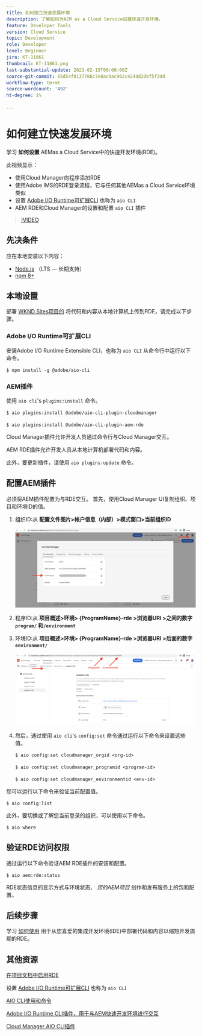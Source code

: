 ```yaml
---
title: 如何建立快速发展环境
description: 了解如何为AEM as a Cloud Service设置快速开发环境。
feature: Developer Tools
version: Cloud Service
topic: Development
role: Developer
level: Beginner
jira: KT-11861
thumbnail: KT-11861.png
last-substantial-update: 2023-02-15T00:00:00Z
source-git-commit: 65d54f0137786c7e8ac9ac962c424dd20bf5f3dd
workflow-type: tm+mt
source-wordcount: '492'
ht-degree: 1%

---
```



# 如何建立快速发展环境

学习 **如何设置** AEMas a Cloud Service中的快速开发环境(RDE)。

此视频显示：

- 使用Cloud Manager向程序添加RDE
- 使用Adobe IMS的RDE登录流程，它与任何其他AEMas a Cloud Service环境类似
- 设置 [Adobe I/O Runtime可扩展CLI](https://developer.adobe.com/runtime/docs/guides/tools/cli_install/) 也称为 `aio CLI`
- AEM RDE和Cloud Manager的设置和配置 `aio CLI` 插件

>[!VIDEO](https://video.tv.adobe.com/v/3415490/?quality=12&learn=on)

## 先决条件

应在本地安装以下内容：

- [Node.js](https://nodejs.org/en/) （LTS — 长期支持）
- [npm 8+](https://docs.npmjs.com/)

## 本地设置

部署 [WKND Sites项目的](https://github.com/adobe/aem-guides-wknd#aem-wknd-sites-project) 将代码和内容从本地计算机上传到RDE，请完成以下步骤。

### Adobe I/O Runtime可扩展CLI

安装Adobe I/O Runtime Extensible CLI，也称为 `aio CLI` 从命令行中运行以下命令。

```shell
$ npm install -g @adobe/aio-cli
```

### AEM插件

使用 `aio cli`&#39;s `plugins:install` 命令。

```shell
$ aio plugins:install @adobe/aio-cli-plugin-cloudmanager

$ aio plugins:install @adobe/aio-cli-plugin-aem-rde
```

Cloud Manager插件允许开发人员通过命令行与Cloud Manager交互。

AEM RDE插件允许开发人员从本地计算机部署代码和内容。

此外，要更新插件，请使用 `aio plugins:update` 命令。

## 配置AEM插件

必须将AEM插件配置为与RDE交互。 首先，使用Cloud Manager UI复制组织、项目和环境ID的值。

1. 组织ID:从 **配置文件图片>帐户信息（内部）>模式窗口>当前组织ID**

   ![组织 ID](./assets/Org-ID.png)

1. 程序ID:从 **项目概述>环境> {ProgramName}-rde >浏览器URI >之间的数字 `program/` 和`/environment`**

1. 环境ID:从 **项目概述>环境> {ProgramName}-rde >浏览器URI >后面的数字`environment/`**

   ![程序和环境ID](./assets/Program-Environment-Id.png)

1. 然后，通过使用 `aio cli`&#39;s `config:set` 命令通过运行以下命令来设置这些值。

   ```shell
   $ aio config:set cloudmanager_orgid <org-id>
   
   $ aio config:set cloudmanager_programid <program-id>
   
   $ aio config:set cloudmanager_environmentid <env-id>
   ```

您可以运行以下命令来验证当前配置值。

```shell
$ aio config:list
```

此外，要切换或了解您当前登录的组织，可以使用以下命令。

```shell
$ aio where
```

## 验证RDE访问权限

通过运行以下命令验证AEM RDE插件的安装和配置。

```shell
$ aio aem:rde:status
```

RDE状态信息的显示方式与环境状态、 _您的AEM项目_ 创作和发布服务上的包和配置。

## 后续步骤

学习 [如何使用](./how-to-use.md) 用于从您喜爱的集成开发环境(IDE)中部署代码和内容以缩短开发周期的RDE。


## 其他资源

[在项目文档中启用RDE](https://experienceleague.adobe.com/docs/experience-manager-cloud-service/content/implementing/developing/rapid-development-environments.html#enabling-rde-in-a-program)

设置 [Adobe I/O Runtime可扩展CLI](https://developer.adobe.com/runtime/docs/guides/tools/cli_install/) 也称为 `aio CLI`

[AIO CLI使用和命令](https://github.com/adobe/aio-cli#usage)

[Adobe I/O Runtime CLI插件，用于与AEM快速开发环境进行交互](https://github.com/adobe/aio-cli-plugin-aem-rde#aio-cli-plugin-aem-rde)

[Cloud Manager AIO CLI插件](https://github.com/adobe/aio-cli-plugin-cloudmanager)
